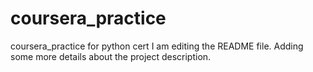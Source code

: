 # coursera_practice
coursera_practice for python cert
I am editing the README file. Adding some more details about the project description.
